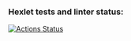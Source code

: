 ### Hexlet tests and linter status:
[![Actions Status](https://github.com/yaroslavskiba/algorithms-project-69/workflows/hexlet-check/badge.svg)](https://github.com/yaroslavskiba/algorithms-project-69/actions)